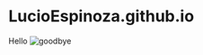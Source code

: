 # LucioEspinoza.github.io
Hello
<img src="https://upload.wikimedia.org/wikipedia/commons/thumb/4/48/Markdown-mark.svg/1280px-Markdown-mark.svg.png" alt="goodbye">
